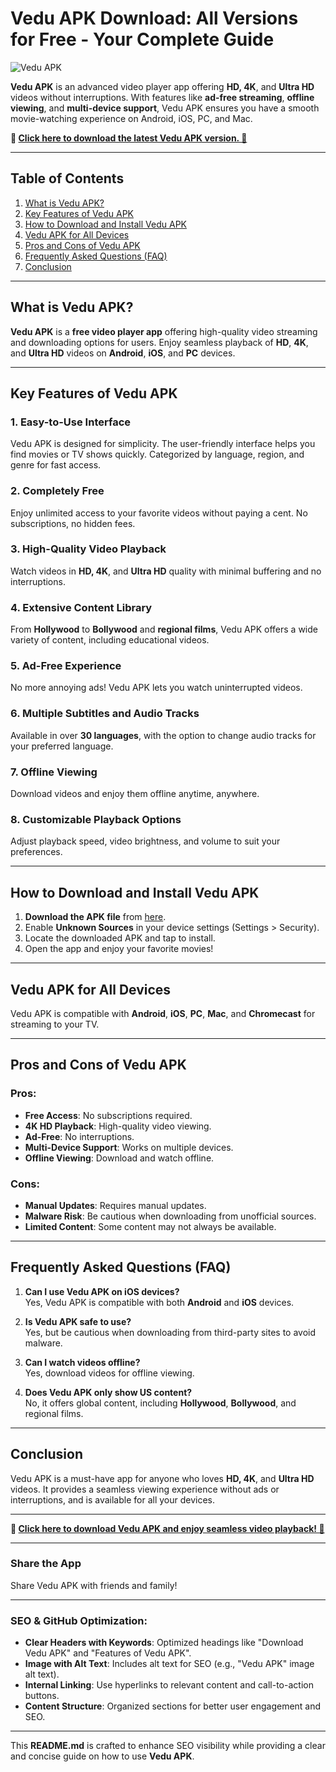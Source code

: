 # Vedu APK Download: All Versions for Free - Your Complete Guide

![Vedu APK](https://avatars.githubusercontent.com/u/193245719?s=400&u=5e8e7ba8c1a0ffbe1787ccbc14e781ec95096306&v=4)

**Vedu APK** is an advanced video player app offering **HD, 4K**, and **Ultra HD** videos without interruptions. With features like **ad-free streaming**, **offline viewing**, and **multi-device support**, Vedu APK ensures you have a smooth movie-watching experience on Android, iOS, PC, and Mac.

**🔽 [Click here to download the latest Vedu APK version. 🔽](https://www.apkbros.com/vedu-apk-download-free-latest-v1-0-9-app-a-complete-guide/)**

---

## Table of Contents

1. [What is Vedu APK?](#what-is-vedu-apk)
2. [Key Features of Vedu APK](#key-features-of-vedu-apk)
3. [How to Download and Install Vedu APK](#how-to-download-and-install-vedu-apk)
4. [Vedu APK for All Devices](#vedu-apk-for-all-devices)
5. [Pros and Cons of Vedu APK](#pros-and-cons-of-vedu-apk)
6. [Frequently Asked Questions (FAQ)](#faq)
7. [Conclusion](#conclusion)

---

## What is Vedu APK?

**Vedu APK** is a **free video player app** offering high-quality video streaming and downloading options for users. Enjoy seamless playback of **HD**, **4K**, and **Ultra HD** videos on **Android**, **iOS**, and **PC** devices.

---

## Key Features of Vedu APK

### 1. Easy-to-Use Interface
Vedu APK is designed for simplicity. The user-friendly interface helps you find movies or TV shows quickly. Categorized by language, region, and genre for fast access.

### 2. **Completely Free**  
Enjoy unlimited access to your favorite videos without paying a cent. No subscriptions, no hidden fees.

### 3. **High-Quality Video Playback**  
Watch videos in **HD, 4K**, and **Ultra HD** quality with minimal buffering and no interruptions.

### 4. **Extensive Content Library**  
From **Hollywood** to **Bollywood** and **regional films**, Vedu APK offers a wide variety of content, including educational videos.

### 5. **Ad-Free Experience**  
No more annoying ads! Vedu APK lets you watch uninterrupted videos.

### 6. **Multiple Subtitles and Audio Tracks**  
Available in over **30 languages**, with the option to change audio tracks for your preferred language.

### 7. **Offline Viewing**  
Download videos and enjoy them offline anytime, anywhere.

### 8. **Customizable Playback Options**  
Adjust playback speed, video brightness, and volume to suit your preferences.

---

## How to Download and Install Vedu APK

1. **Download the APK file** from [here](https://www.apkbros.com/vedu-apk-download-free-latest-v1-0-9-app-a-complete-guide/).
2. Enable **Unknown Sources** in your device settings (Settings > Security).
3. Locate the downloaded APK and tap to install.
4. Open the app and enjoy your favorite movies!

---

## Vedu APK for All Devices

Vedu APK is compatible with **Android**, **iOS**, **PC**, **Mac**, and **Chromecast** for streaming to your TV.

---

## Pros and Cons of Vedu APK

### **Pros:**
- **Free Access**: No subscriptions required.
- **4K HD Playback**: High-quality video viewing.
- **Ad-Free**: No interruptions.
- **Multi-Device Support**: Works on multiple devices.
- **Offline Viewing**: Download and watch offline.

### **Cons:**
- **Manual Updates**: Requires manual updates.
- **Malware Risk**: Be cautious when downloading from unofficial sources.
- **Limited Content**: Some content may not always be available.

---

## Frequently Asked Questions (FAQ)

1. **Can I use Vedu APK on iOS devices?**  
Yes, Vedu APK is compatible with both **Android** and **iOS** devices.

2. **Is Vedu APK safe to use?**  
Yes, but be cautious when downloading from third-party sites to avoid malware.

3. **Can I watch videos offline?**  
Yes, download videos for offline viewing.

4. **Does Vedu APK only show US content?**  
No, it offers global content, including **Hollywood**, **Bollywood**, and regional films.

---

## Conclusion

Vedu APK is a must-have app for anyone who loves **HD, 4K**, and **Ultra HD** videos. It provides a seamless viewing experience without ads or interruptions, and is available for all your devices.

---

**🔽 [Click here to download Vedu APK and enjoy seamless video playback! 🔽](https://www.apkbros.com/vedu-apk-download-free-latest-v1-0-9-app-a-complete-guide/)**

---

### **Share the App**  
Share Vedu APK with friends and family!

---

### SEO & GitHub Optimization:

- **Clear Headers with Keywords**: Optimized headings like "Download Vedu APK" and "Features of Vedu APK".
- **Image with Alt Text**: Includes alt text for SEO (e.g., "Vedu APK" image alt text).
- **Internal Linking**: Use hyperlinks to relevant content and call-to-action buttons.
- **Content Structure**: Organized sections for better user engagement and SEO.

---

This **README.md** is crafted to enhance SEO visibility while providing a clear and concise guide on how to use **Vedu APK**.
